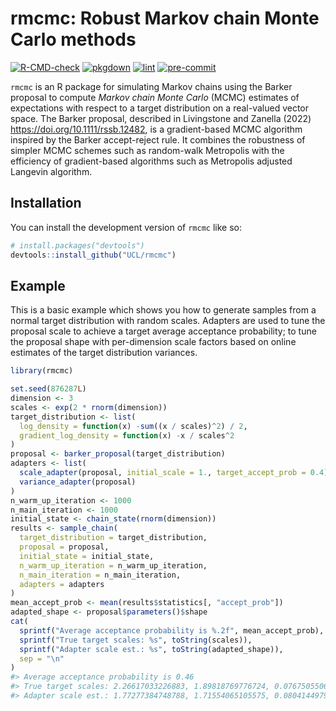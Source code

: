 
<!-- README.md is generated from README.Rmd. Please edit that file -->

# rmcmc: Robust Markov chain Monte Carlo methods

<!-- badges: start -->

[![R-CMD-check](https://github.com/UCL/rmcmc/actions/workflows/R-CMD-check.yaml/badge.svg)](https://github.com/UCL/rmcmc/actions/workflows/R-CMD-check.yaml)
[![pkgdown](https://github.com/UCL/rmcmc/actions/workflows/pkgdown.yaml/badge.svg)](https://github.com/UCL/rmcmc/actions/workflows/pkgdown.yaml)
[![lint](https://github.com/UCL/rmcmc/actions/workflows/lint.yaml/badge.svg)](https://github.com/UCL/rmcmc/actions/workflows/lint.yaml)
[![pre-commit](https://github.com/UCL/rmcmc/actions/workflows/pre-commit.yaml/badge.svg)](https://github.com/UCL/rmcmc/actions/workflows/pre-commit.yaml)
<!-- badges: end -->

`rmcmc` is an R package for simulating Markov chains using the Barker
proposal to compute *Markov chain Monte Carlo* (MCMC) estimates of
expectations with respect to a target distribution on a real-valued
vector space. The Barker proposal, described in Livingstone and Zanella
(2022) <https://doi.org/10.1111/rssb.12482>, is a gradient-based MCMC
algorithm inspired by the Barker accept-reject rule. It combines the
robustness of simpler MCMC schemes such as random-walk Metropolis with
the efficiency of gradient-based algorithms such as Metropolis adjusted
Langevin algorithm.

## Installation

You can install the development version of `rmcmc` like so:

``` r
# install.packages("devtools")
devtools::install_github("UCL/rmcmc")
```

## Example

This is a basic example which shows you how to generate samples from a
normal target distribution with random scales. Adapters are used to tune
the proposal scale to achieve a target average acceptance probability;
to tune the proposal shape with per-dimension scale factors based on
online estimates of the target distribution variances.

``` r
library(rmcmc)

set.seed(876287L)
dimension <- 3
scales <- exp(2 * rnorm(dimension))
target_distribution <- list(
  log_density = function(x) -sum((x / scales)^2) / 2,
  gradient_log_density = function(x) -x / scales^2
)
proposal <- barker_proposal(target_distribution)
adapters <- list(
  scale_adapter(proposal, initial_scale = 1., target_accept_prob = 0.4),
  variance_adapter(proposal)
)
n_warm_up_iteration <- 1000
n_main_iteration <- 1000
initial_state <- chain_state(rnorm(dimension))
results <- sample_chain(
  target_distribution = target_distribution,
  proposal = proposal,
  initial_state = initial_state,
  n_warm_up_iteration = n_warm_up_iteration,
  n_main_iteration = n_main_iteration,
  adapters = adapters
)
mean_accept_prob <- mean(results$statistics[, "accept_prob"])
adapted_shape <- proposal$parameters()$shape
cat(
  sprintf("Average acceptance probability is %.2f", mean_accept_prob),
  sprintf("True target scales: %s", toString(scales)),
  sprintf("Adapter scale est.: %s", toString(adapted_shape)),
  sep = "\n"
)
#> Average acceptance probability is 0.46
#> True target scales: 2.26617033226883, 1.89818769776724, 0.0767505506297473
#> Adapter scale est.: 1.77277384748788, 1.71554065105575, 0.0804144979270686
```
